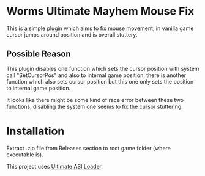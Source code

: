 # Worms Ultimate Mayhem Mouse Fix
This is a simple plugin which aims to fix mouse movement, in vanilla
game cursor jumps around position and is overall stuttery.


## Possible Reason

This plugin disables one function which sets the cursor position with
system call "SetCursorPos" and also to internal game position, there is another function which also sets
cursor position but this one only sets the position to internal game position.

It looks like there might be some kind of race error between these two functions, disabling
the system one seems to fix the cursor stuttering.

# Installation
Extract .zip file from Releases section to root game folder (where executable is).

This project uses [Ultimate ASI Loader](https://github.com/ThirteenAG/Ultimate-ASI-Loader).